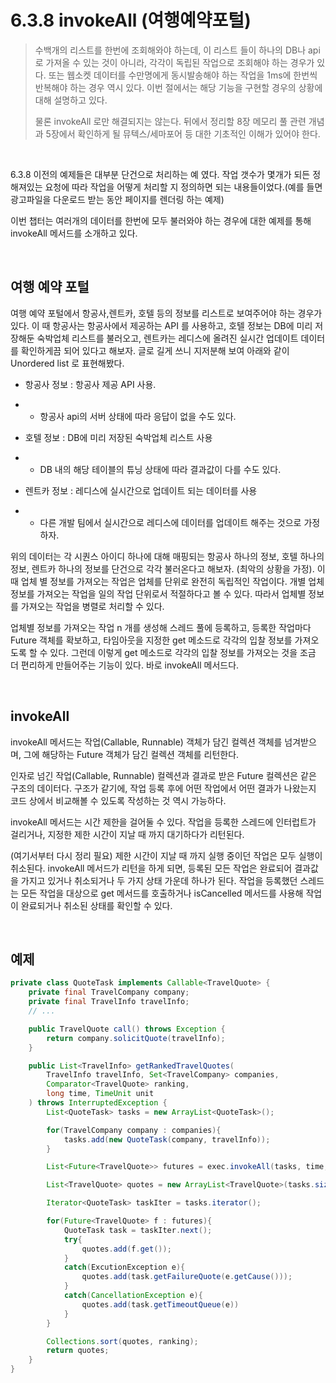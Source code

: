 # 6.3.8 invokeAll (여행예약포털) 

> 수백개의 리스트를 한번에 조회해와야 하는데, 이 리스트 들이 하나의 DB나 api 로 가져올 수 있는 것이 아니라, 각각이 독립된 작업으로 조회해야 하는 경우가 있다. 또는 웹소켓 데이터를 수만명에게 동시발송해야 하는 작업을 1ms에 한번씩 반복해야 하는 경우 역시 있다. 이번 절에서는 해당 기능을 구현할 경우의 상황에 대해 설명하고 있다.<br>
>
> 물론 invokeAll 로만 해결되지는 않는다. 뒤에서 정리할 8장 메모리 풀 관련 개념과 5장에서 확인하게 될 뮤텍스/세마포어 등 대한 기초적인 이해가 있어야 한다.

<br>

6.3.8 이전의 예제들은 대부분 단건으로 처리하는 예 였다. 작업 갯수가 몇개가 되든 정해져있는 요청에 따라 작업을 어떻게 처리할 지 정의하면 되는 내용들이었다.(예를 들면 광고파일을 다운로드 받는 동안 페이지를 렌더링 하는 예제)

이번 챕터는 여러개의 데이터를 한번에 모두 불러와야 하는 경우에 대한 예제를 통해 invokeAll 메서드를 소개하고 있다.<br>

<br>

## 여행 예약 포털

여행 예약 포털에서 항공사,렌트카, 호텔 등의 정보를 리스트로 보여주어야 하는 경우가 있다. 이 때 항공사는 항공사에서 제공하는 API 를 사용하고, 호텔 정보는 DB에 미리 저장해둔 숙박업체 리스트를 불러오고, 렌트카는 레디스에 올려진 실시간 업데이트 데이터를 확인하게끔 되어 있다고 해보자. 글로 길게 쓰니 지저분해 보여 아래와 같이 Unordered list 로 표현해봤다.

- 항공사 정보 : 항공사 제공 API 사용. 

- - 항공사 api의 서버 상태에 따라 응답이 없을 수도 있다.

- 호텔 정보 : DB에 미리 저장된 숙박업체 리스트 사용

- - DB 내의 해당 테이블의 튜닝 상태에 따라 결과값이 다를 수도 있다. 

- 렌트카 정보 : 레디스에 실시간으로 업데이트 되는 데이터를 사용

- - 다른 개발 팀에서 실시간으로 레디스에 데이터를 업데이트 해주는 것으로 가정하자.

위의 데이터는 각 시퀀스 아이디 하나에 대해 매핑되는 항공사 하나의 정보, 호텔 하나의 정보, 렌트카 하나의 정보를 단건으로 각각 불러온다고 해보자. (최악의 상황을 가정). 이 때 업체 별 정보를 가져오는 작업은 업체를 단위로 완전히 독립적인 작업이다. 개별 업체 정보를 가져오는 작업을 일의 작업 단위로서 적절하다고 볼 수 있다. 따라서 업체별 정보를 가져오는 작업을 병렬로 처리할 수 있다.

업체별 정보를 가져오는 작업 n 개를 생성해 스레드 풀에 등록하고, 등록한 작업마다 Future 객체를 확보하고, 타임아웃을 지정한 get 메소드로 각각의 입찰 정보를 가져오도록 할 수 있다. 그런데 이렇게 get 메소드로 각각의 입찰 정보를 가져오는 것을 조금 더 편리하게 만들어주는 기능이 있다. 바로 invokeAll 메서드다.<br>

<br>

## invokeAll

invokeAll 메서드는 작업(Callable, Runnable) 객체가 담긴 컬렉션 객체를 넘겨받으며, 그에 해당하는 Future 객체가 담긴 컬렉션 객체를 리턴한다.

인자로 넘긴 작업(Callable, Runnable) 컬렉션과 결과로 받은 Future 컬렉션은 같은 구조의 데이터다. 구조가 같기에, 작업 등록 후에 어떤 작업에서 어떤 결과가 나왔는지 코드 상에서 비교해볼 수 있도록 작성하는 것 역시 가능하다.

invokeAll 메서드는 시간 제한을 걸어둘 수 있다. 작업을 등록한 스레드에 인터럽트가 걸리거나, 지정한 제한 시간이 지날 때 까지 대기하다가 리턴된다. 

(여기서부터 다시 정리 필요) 제한 시간이 지날 때 까지 실행 중이던 작업은 모두 실행이 취소된다. invokeAll 메서드가 리턴을 하게 되면, 등록된 모든 작업은 완료되어 결과값을 가지고 있거나 취소되거나 두 가지 상태 가운데 하나가 된다. 작업을 등록했던 스레드는 모든 작업을 대상으로 get 메서드를 호출하거나 isCancelled 메서드를 사용해 작업이 완료되거나 취소된 상태를 확인할 수 있다.

<br>

## 예제



```java
private class QuoteTask implements Callable<TravelQuote> {
    private final TravelCompany company;
    private final TravelInfo travelInfo;
    // ...

    public TravelQuote call() throws Exception {
        return company.solicitQuote(travelInfo);
    }

    public List<TravelInfo> getRankedTravelQuotes(
        TravelInfo travelInfo, Set<TravelCompany> companies,
        Comparator<TravelQuote> ranking,
        long time, TimeUnit unit
    ) throws InterruptedException {
        List<QuoteTask> tasks = new ArrayList<QuoteTask>();

        for(TravelCompany company : companies){
            tasks.add(new QuoteTask(company, travelInfo));
        }

        List<Future<TravelQuote>> futures = exec.invokeAll(tasks, time, unit);

        List<TravelQuote> quotes = new ArrayList<TravelQuote>(tasks.size());

        Iterator<QuoteTask> taskIter = tasks.iterator();

        for(Future<TravelQuote> f : futures){
            QuoteTask task = taskIter.next();
            try{
                quotes.add(f.get());
            }
            catch(ExcutionException e){
                quotes.add(task.getFailureQuote(e.getCause()));
            }
            catch(CancellationException e){
                quotes.add(task.getTimeoutQueue(e))
            }
        }

        Collections.sort(quotes, ranking);
        return quotes;
    }
}
```





